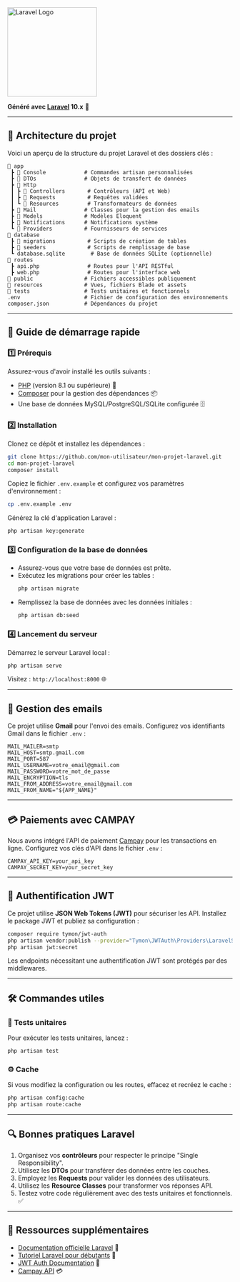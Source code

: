 <img src="https://laravel.com/img/logomark.min.svg" alt="Laravel Logo" width="200" height="200">


**Généré avec [Laravel](https://laravel.com/) 10.x** 🌟

---

## 📂 **Architecture du projet**

Voici un aperçu de la structure du projet Laravel et des dossiers clés :

```
📂 app
 ┣ 📂 Console            # Commandes artisan personnalisées
 ┣ 📂 DTOs               # Objets de transfert de données
 ┣ 📂 Http
 ┃ ┣ 📂 Controllers       # Contrôleurs (API et Web)
 ┃ ┣ 📂 Requests          # Requêtes validées
 ┃ ┗ 📂 Resources         # Transformateurs de données
 ┣ 📂 Mail               # Classes pour la gestion des emails
 ┣ 📂 Models             # Modèles Eloquent
 ┣ 📂 Notifications      # Notifications système
 ┗ 📂 Providers          # Fournisseurs de services
📂 database
 ┣ 📂 migrations          # Scripts de création de tables
 ┣ 📂 seeders             # Scripts de remplissage de base
 ┗ database.sqlite        # Base de données SQLite (optionnelle)
📂 routes
 ┣ api.php               # Routes pour l'API RESTful
 ┣ web.php               # Routes pour l'interface web
📂 public                # Fichiers accessibles publiquement
📂 resources             # Vues, fichiers Blade et assets
📂 tests                 # Tests unitaires et fonctionnels
.env                    # Fichier de configuration des environnements
composer.json           # Dépendances du projet
```

---

## 🚀 **Guide de démarrage rapide**

### 1️⃣ **Prérequis**
Assurez-vous d'avoir installé les outils suivants :
- [PHP](https://www.php.net/) (version 8.1 ou supérieure) 🐘  
- [Composer](https://getcomposer.org/) pour la gestion des dépendances 📦  
- Une base de données MySQL/PostgreSQL/SQLite configurée 🗄️

### 2️⃣ **Installation**
Clonez ce dépôt et installez les dépendances :
```bash
git clone https://github.com/mon-utilisateur/mon-projet-laravel.git
cd mon-projet-laravel
composer install
```

Copiez le fichier `.env.example` et configurez vos paramètres d'environnement :
```bash
cp .env.example .env
```

Générez la clé d'application Laravel :
```bash
php artisan key:generate
```

### 3️⃣ **Configuration de la base de données**
- Assurez-vous que votre base de données est prête.  
- Exécutez les migrations pour créer les tables :
  ```bash
  php artisan migrate
  ```
- Remplissez la base de données avec les données initiales :
  ```bash
  php artisan db:seed
  ```

### 4️⃣ **Lancement du serveur**
Démarrez le serveur Laravel local :
```bash
php artisan serve
```

Visitez : `http://localhost:8000` 🌐

---

## 📧 **Gestion des emails**
Ce projet utilise **Gmail** pour l'envoi des emails. Configurez vos identifiants Gmail dans le fichier `.env` :
```env
MAIL_MAILER=smtp
MAIL_HOST=smtp.gmail.com
MAIL_PORT=587
MAIL_USERNAME=votre_email@gmail.com
MAIL_PASSWORD=votre_mot_de_passe
MAIL_ENCRYPTION=tls
MAIL_FROM_ADDRESS=votre_email@gmail.com
MAIL_FROM_NAME="${APP_NAME}"
```

---

## 💳 **Paiements avec CAMPAY**
Nous avons intégré l'API de paiement [Campay](https://campay.net/) pour les transactions en ligne. Configurez vos clés d'API dans le fichier `.env` :
```env
CAMPAY_API_KEY=your_api_key
CAMPAY_SECRET_KEY=your_secret_key
```

---

## 🔐 **Authentification JWT**
Ce projet utilise **JSON Web Tokens (JWT)** pour sécuriser les API. Installez le package JWT et publiez sa configuration :
```bash
composer require tymon/jwt-auth
php artisan vendor:publish --provider="Tymon\JWTAuth\Providers\LaravelServiceProvider"
php artisan jwt:secret
```

Les endpoints nécessitant une authentification JWT sont protégés par des middlewares.

---

## 🛠️ **Commandes utiles**

### 🧪 **Tests unitaires**
Pour exécuter les tests unitaires, lancez :
```bash
php artisan test
```

### ⚙️ **Cache**
Si vous modifiez la configuration ou les routes, effacez et recréez le cache :
```bash
php artisan config:cache
php artisan route:cache
```

---

## 🔍 **Bonnes pratiques Laravel**
1. Organisez vos **contrôleurs** pour respecter le principe "Single Responsibility".
2. Utilisez les **DTOs** pour transférer des données entre les couches.  
3. Employez les **Requests** pour valider les données des utilisateurs.  
4. Utilisez les **Resource Classes** pour transformer vos réponses API.  
5. Testez votre code régulièrement avec des tests unitaires et fonctionnels. ✅

---

## 📖 **Ressources supplémentaires**

- [Documentation officielle Laravel](https://laravel.com/docs) 📘  
- [Tutoriel Laravel pour débutants](https://laracasts.com/) 🎥  
- [JWT Auth Documentation](https://jwt-auth.readthedocs.io/) 🔐  
- [Campay API](https://campay.net/) 💳

